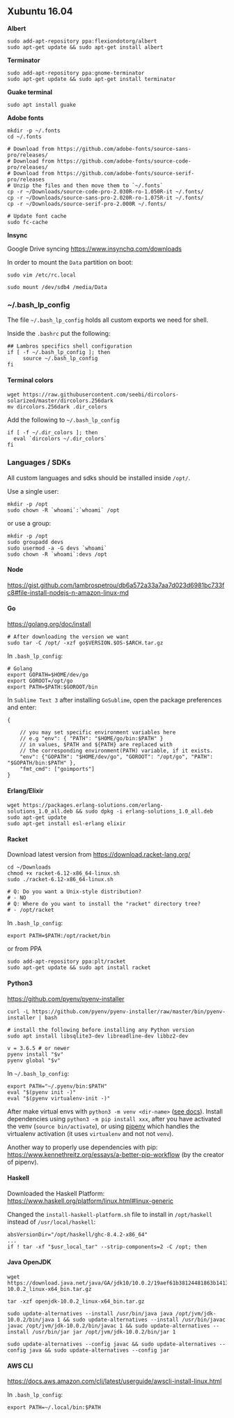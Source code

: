 ## Xubuntu 16.04

**Albert**

```
sudo add-apt-repository ppa:flexiondotorg/albert
sudo apt-get update && sudo apt-get install albert
```

**Terminator**

```
sudo add-apt-repository ppa:gnome-terminator
sudo apt-get update && sudo apt-get install terminator
```

**Guake terminal**

```
sudo apt install guake
```

**Adobe fonts**

```
mkdir -p ~/.fonts
cd ~/.fonts

# Download from https://github.com/adobe-fonts/source-sans-pro/releases/
# Download from https://github.com/adobe-fonts/source-code-pro/releases/
# Download from https://github.com/adobe-fonts/source-serif-pro/releases
# Unzip the files and then move them to `~/.fonts`
cp -r ~/Downloads/source-code-pro-2.030R-ro-1.050R-it ~/.fonts/
cp -r ~/Downloads/source-sans-pro-2.020R-ro-1.075R-it ~/.fonts/
cp -r ~/Downloads/source-serif-pro-2.000R ~/.fonts/

# Update font cache
sudo fc-cache
```

**Insync**

Google Drive syncing https://www.insynchq.com/downloads

In order to mount the `Data` partition on boot:

```
sudo vim /etc/rc.local

sudo mount /dev/sdb4 /media/Data
```

### ~/.bash_lp_config

The file `~/.bash_lp_config` holds all custom exports we need for shell.

Inside the `.bashrc` put the following:

```
## Lambros specifics shell configuration
if [ -f ~/.bash_lp_config ]; then
     source ~/.bash_lp_config
fi
```

#### Terminal colors

```
wget https://raw.githubusercontent.com/seebi/dircolors-solarized/master/dircolors.256dark  
mv dircolors.256dark .dir_colors
```

Add the following to `~/.bash_lp_config`

```
if [ -f ~/.dir_colors ]; then  
  eval `dircolors ~/.dir_colors`
fi 
```

### Languages / SDKs

All custom languages and sdks should be installed inside `/opt/`.

Use a single user:

```
mkdir -p /opt
sudo chown -R `whoami`:`whoami` /opt
```

or use a group:

```
mkdir -p /opt
sudo groupadd devs
sudo usermod -a -G devs `whoami`
sudo chown -R `whoami`:devs /opt
```

#### Node

https://gist.github.com/lambrospetrou/db6a572a33a7aa7d023d6981bc733fc8#file-install-nodejs-n-amazon-linux-md

#### Go

https://golang.org/doc/install

```
# After downloading the version we want
sudo tar -C /opt/ -xzf go$VERSION.$OS-$ARCH.tar.gz
```

In `.bash_lp_config`:

```
# Golang
export GOPATH=$HOME/dev/go
export GOROOT=/opt/go
export PATH=$PATH:$GOROOT/bin
```

In `Sublime Text 3` after installing `GoSublime`, open the package preferences and enter:

```
{

	// you may set specific environment variables here
	// e.g "env": { "PATH": "$HOME/go/bin:$PATH" }
	// in values, $PATH and ${PATH} are replaced with
	// the corresponding environment(PATH) variable, if it exists.
	"env": {"GOPATH": "$HOME/dev/go", "GOROOT": "/opt/go", "PATH": "$GOPATH/bin:$PATH" },
	"fmt_cmd": ["goimports"]
}
```

#### Erlang/Elixir

```
wget https://packages.erlang-solutions.com/erlang-solutions_1.0_all.deb && sudo dpkg -i erlang-solutions_1.0_all.deb
sudo apt-get update
sudo apt-get install esl-erlang elixir
```

#### Racket

Download latest version from https://download.racket-lang.org/

```
cd ~/Downloads
chmod +x racket-6.12-x86_64-linux.sh
sudo ./racket-6.12-x86_64-linux.sh

# Q: Do you want a Unix-style distribution?
# - NO
# Q: Where do you want to install the "racket" directory tree?
# - /opt/racket
```

In `.bash_lp_config`:

```
export PATH=$PATH:/opt/racket/bin
```

or from PPA

```
sudo add-apt-repository ppa:plt/racket
sudo apt-get update && sudo apt install racket
```

#### Python3

https://github.com/pyenv/pyenv-installer

```
curl -L https://github.com/pyenv/pyenv-installer/raw/master/bin/pyenv-installer | bash

# install the following before installing any Python version
sudo apt install libsqlite3-dev libreadline-dev libbz2-dev

v = 3.6.5 # or newer
pyenv install "$v"
pyenv global "$v"
```

In `~/.bash_lp_config`: 

```
export PATH="~/.pyenv/bin:$PATH"
eval "$(pyenv init -)"
eval "$(pyenv virtualenv-init -)"
```

After make virtual envs with `python3 -m venv <dir-name>` ([see docs](https://packaging.python.org/tutorials/installing-packages/#creating-virtual-environments)). Install dependencies using `python3 -m pip install xxx`, after you have activated the venv (`source bin/activate`), or using [pipenv](https://packaging.python.org/tutorials/managing-dependencies/#managing-dependencies) which handles the virtualenv activation (it uses `virtualenv` and not not `venv`).

Another way to properly use dependencies with pip: https://www.kennethreitz.org/essays/a-better-pip-workflow (by the creator of pipenv).

#### Haskell

Downloaded the Haskell Platform: https://www.haskell.org/platform/linux.html#linux-generic

Changed the `install-haskell-platform.sh` file to install in `/opt/haskell` instead of `/usr/local/haskell`:

```
absVersionDir="/opt/haskell/ghc-8.4.2-x86_64"
...
if ! tar -xf "$usr_local_tar" --strip-components=2 -C /opt; then

```

#### Java OpenJDK

```
wget https://download.java.net/java/GA/jdk10/10.0.2/19aef61b38124481863b1413dce1855f/13/openjdk-10.0.2_linux-x64_bin.tar.gz

tar -xzf openjdk-10.0.2_linux-x64_bin.tar.gz

sudo update-alternatives --install /usr/bin/java java /opt/jvm/jdk-10.0.2/bin/java 1 && sudo update-alternatives --install /usr/bin/javac javac /opt/jvm/jdk-10.0.2/bin/javac 1 && sudo update-alternatives --install /usr/bin/jar jar /opt/jvm/jdk-10.0.2/bin/jar 1

sudo update-alternatives --config javac && sudo update-alternatives --config java && sudo update-alternatives --config jar
```


#### AWS CLI

https://docs.aws.amazon.com/cli/latest/userguide/awscli-install-linux.html

In `.bash_lp_config`:

```
export PATH=~/.local/bin:$PATH
```
